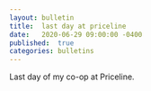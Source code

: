 ```yaml
---
layout:	bulletin
title:	last day at priceline
date:	2020-06-29 09:00:00 -0400
published:	true
categories: bulletins
---
```

Last day of my co-op at Priceline.
